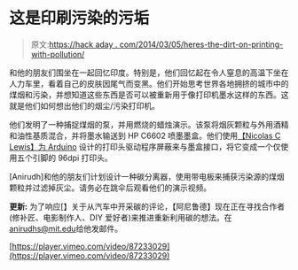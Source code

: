 # 这是印刷污染的污垢

> 原文:[https://hack aday . com/2014/03/05/heres-the-dirt-on-printing-with-pollution/](https://hackaday.com/2014/03/05/heres-the-dirt-on-printing-with-pollution/)

和他的朋友们围坐在一起回忆印度。特别是，他们回忆起在令人窒息的高温下坐在人力车里，看着自己的皮肤因尾气而变黑。他们开始思考世界各地拥挤的城市中的煤烟和污染，并想知道这些东西是否可以被重新用于像打印机墨水这样的东西。这就是他们如何想出他们的烟尘/污染打印机。

他们发明了一种捕捉煤烟的泵，并用燃烧的蜡烛演示。该泵将烟灰颗粒与外用酒精和油性基质混合，并将墨水输送到 HP C6602 喷墨墨盒。他们使用[【Nicolas C Lewis】为 Arduino](http://hackaday.com/2011/09/12/inkjet-print-head-driver-shield/) 设计的打印头驱动程序屏蔽来与墨盒接口，将它变成一个仅使用五个引脚的 96dpi 打印头。

[Anirudh]和他的朋友们计划设计一种碳分离器，使用带电板来捕获污染源的煤烟颗粒并过滤掉灰尘。请务必在跳伞后观看他们的演示视频。

**更新:** 为了响应[】关于从汽车中开采碳的评论，【阿尼鲁德】现在正在寻找合作者(修补匠、电影制作人、DIY 爱好者)来推进重新利用碳的想法。在[anirudhs@mit.edu](mailto:anirudhs@mit.edu)给他发邮件。

[https://player.vimeo.com/video/87233029](https://player.vimeo.com/video/87233029)